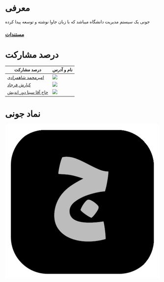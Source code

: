 # معرفی

جونی یک سیستم مدیریت دانشگاه میباشد که با زبان جاوا نوشته و توسعه پیدا کرده

### [مستندات](https://am-shm.github.io/juni_managemant_docs/)

# درصد مشارکت

|     درصد مشارکت       |    نام و آدرس        |
| ------------------------------------------- | ------------------------------------------------------------------------- |
| [امیرمحمد شاهمرادی](https://github.com/am-shm) | ![](https://us-central1-progress-markdown.cloudfunctions.net/progress/34) |
| [کیارش فرجاد](https://github.com/kia-far)     | ![](https://us-central1-progress-markdown.cloudfunctions.net/progress/33) |
| [حاج آقا سینا دور اندیش](https://github.com/SinaDour) | ![](https://us-central1-progress-markdown.cloudfunctions.net/progress/33) |


# نماد جونی

![logo](./juni_logo.png)
